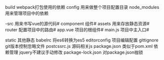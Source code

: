    build  webpack打包使用的依赖
   config  用来做整个项目配置目录
   node_modules 用来管理项目中的依赖

   -src 用来书写vue的源代码#
   component   组件#
   assets 用来存放静态资源#
   router  配置项目中的路由#
   app.vue  项目的根组件#
   main.js  项目中主入口#

   static 其他静态
   babelrc 将es6转换为es5
   editorconfig 项目编辑配置
   gittignore git版本控制忽略文件
   postcssrc.js 源码相关js
   package.json 类似于pom.xml 依赖管理 jquery不建议手动修改
   package-lock.json  对package.json枷锁
   

   
